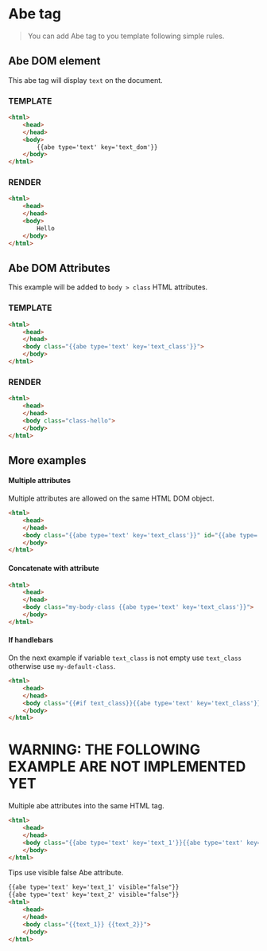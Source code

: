 # Abe tag

> You can add Abe tag to you template following simple rules.

## Abe DOM element

This abe tag will display `text` on the document.

### TEMPLATE

```html
<html>
    <head>
    </head>
    <body>
        {{abe type='text' key='text_dom'}}
    </body>
</html>
```

### RENDER

```html
<html>
    <head>
    </head>
    <body>
        Hello
    </body>
</html>
```

## Abe DOM Attributes

This example will be added to `body > class` HTML attributes.

### TEMPLATE

```html
<html>
    <head>
    </head>
    <body class="{{abe type='text' key='text_class'}}">	
    </body>
</html>
```

### RENDER

```html
<html>
    <head>
    </head>
    <body class="class-hello">		
    </body>
</html>
```

## More examples

#### Multiple attributes

Multiple attributes are allowed on the same HTML DOM object.

```html
<html>
    <head>
    </head>
    <body class="{{abe type='text' key='text_class'}}" id="{{abe type='text' key='text_id'}}">		
    </body>
</html>
```

#### Concatenate with attribute

```html
<html>
    <head>
    </head>
    <body class="my-body-class {{abe type='text' key='text_class'}}">		
    </body>
</html>
```

#### If handlebars

On the next example if variable `text_class` is not empty use `text_class` otherwise use `my-default-class`.

```html
<html>
    <head>
    </head>
    <body class="{{#if text_class}}{{abe type='text' key='text_class'}}{{else}}my-default-class{{/if}}">		
    </body>
</html>
```

# WARNING: THE FOLLOWING EXAMPLE ARE NOT IMPLEMENTED YET

Multiple abe attributes into the same HTML tag.

```html
<html>
    <head>
    </head>
    <body class="{{abe type='text' key='text_1'}}{{abe type='text' key='text_2'}}">		
    </body>
</html>
```

Tips use visible false Abe attribute.

```html
{{abe type='text' key='text_1' visible="false"}}
{{abe type='text' key='text_2' visible="false"}}
<html>
    <head>
    </head>
    <body class="{{text_1}} {{text_2}}">		
    </body>
</html>
```

